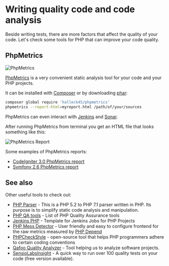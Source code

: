 # Writing quality code and code analysis

Beside writing tests, there are more factors that affect the quality of your
code. Let's check some tools for PHP that can improve your code quality.

## PhpMetrics

![PhpMetrics](https://raw.githubusercontent.com/php-earth/PHP.earth/master/assets/images/quality/phpmetrics.png "PhpMetrics")

[PhpMetrics][phpmetrics] is a very convenient static analysis tool for your
code and your PHP projects.

It can be installed with [Composer](https://getcomposer.org/) or by downloading [phar][phar]:

```bash
composer global require 'halleck45/phpmetrics'
phpmetrics --report-html=myreport.html /path/of/your/sources
```

PhpMetrics can even interact with [Jenkins][Jenkins] and [Sonar][sonar].

After running PhpMetrics from terminal you get an HTML file that looks
something like this:

![PhpMetrics Report](https://raw.githubusercontent.com/php-earth/PHP.earth/master/assets/images/quality/phpmetrics_2.png "PhpMetrics Report")

Some examples of PhpMetrics reports:

* [CodeIgniter 3.0 PhpMetrics report](http://bl.ocks.org/petk/raw/c5b4da6935d9a8684248/)
* [Symfony 2.6 PhpMetrics report](http://bl.ocks.org/petk/raw/d43726688595f112a419/)

## See also

Other useful tools to check out:

* [PHP Parser][phpparser] - This is a PHP 5.2 to PHP 7.1 parser written in PHP. Its purpose is to simplify static code analysis and manipulation.
* [PHP QA tools][phpqatools] - List of PHP Quality Assurance tools
* [Jenkins PHP][jenkinsphp] - Template for Jenkins Jobs for PHP Projects
* [PHP Mess Detector][phpmd] - User friendly and easy to configure frontend for the raw metrics measured by [PHP Depend][phpdepend]
* [PHPCheckStyle][phpcheckstyle] - open-source tool that helps PHP programmers adhere to certain coding conventions
* [Qafoo Quality Analyzer](https://github.com/Qafoo/QualityAnalyzer) - Tool helping us to analyze software projects.
* [SensioLabsInsight][SensioLabsInsight] - A quick way to run over 100 quality tests on your code (free version available).

[phpparser]: https://github.com/nikic/PHP-Parser
[phpmetrics]: http://phpmetrics.org
[phar]: https://github.com/Halleck45/PhpMetrics/raw/master/build/phpmetrics.phar
[jenkins]: http://jenkins-ci.org/
[sonar]: http://www.sonarqube.org
[phpqatools]: http://phpqatools.org/
[jenkinsphp]: http://jenkins-php.org/
[phpmd]: http://phpmd.org/
[phpdepend]: http://pdepend.org/
[phpcheckstyle]: https://phpcheckstyle.github.io/
[SensioLabsInsight]: https://insight.sensiolabs.com/
